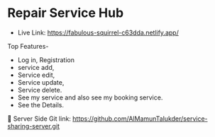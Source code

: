 # Repair Service Hub

- Live Link: https://fabulous-squirrel-c63dda.netlify.app/
  
Top Features- 
- Log in, Registration
- service add,
- Service edit,
- Service update,
- Service delete.
- See my service and also see my booking service.
- See the Details.


📀 Server Side Git link: https://github.com/AlMamunTalukder/service-sharing-server.git
